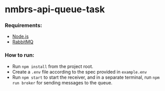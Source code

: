 # nmbrs-api-queue-task

### Requirements:

- [Node.js](https://nodejs.org/en/)
- [RabbitMQ](https://www.rabbitmq.com/)

### How to run: 

- Run `npm install` from the project root.
- Create a `.env` file according to the spec provided in `example.env`
- Run `npm start` to start the receiver, and in a separate terminal, run `npm run broker` for sending messages to the queue.